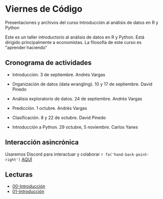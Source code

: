 # Viernes de Código
Presentaciones y archivos del curso Introducción al análisis de datos en R y Python

Este es un taller introductorio al análisis de datos en R y Python. Está dirigido principalmente a economistas. La filosofía de este curso es "aprender haciendo"



## Cronograma de actividades

- Introducción. 3 de septiembre. Andrés Vargas

- Organización de datos (data wrangling). 10 y 17 de septiembre. David Pinedo

- Análisis exploratorio de datos. 24 de septiembre. Andrés Vargas

- Predicción. 1 octubre. Andrés Vargas

- Clasificación. 8 y 22 de octubre. David Pinedo

- Introducción a Python. 29 octubre, 5 noviembre. Carlos Yanes

## Interacción asincrónica

Usaremos Discord para interactuar y colaborar `r fa('hand-back-point-right')` [AQUÍ](https://discord.gg/YhJscvYB)


## Lecturas

- [00-Introducción](https://raw.githack.com/andvarga-eco/viernes_code/main/00-Intro.html)
- [01-Introducción](https://raw.githack.com/andvarga-eco/viernes_code/main/01-Intro.html)

